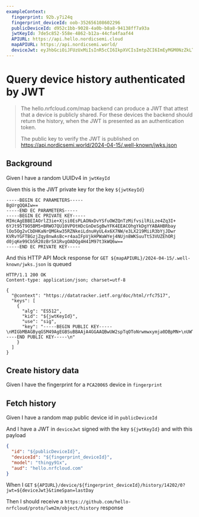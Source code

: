 ```yaml
---
exampleContext:
  fingerprint: 92b.y7i24q
  fingerprint_deviceId: oob-352656108602296
  publicDeviceId: d952c1bb-9028-4a0b-b8a8-94138ff7a93a
  jwtKeyId: 7de5c852-558e-4862-b12a-44cfa4faaf44
  APIURL: https://api.hello.nordicsemi.cloud
  mapAPIURL: https://api.nordicsemi.world/
  deviceJwt: eyJhbGciOiJFUzUxMiIsInR5cCI6IkpXVCIsImtpZCI6ImEyMGM0NzZkLTVlZjUtNDE1NS1iODllLTdkZWRiMzJjODVhNCJ9.eyJpZCI6ImQ0OThkNzZhLWQ0ZjktNGQ4YS1iMTYwLTNlODA5NGMzOGNmYSIsImRldmljZUlkIjoidGFsbXVkaWMtb3ZlcnJhdGUtcGVuc2l2ZWQiLCJtb2RlbCI6InRoaW5neTkxeCIsImlhdCI6MTcyMTI4NjA1NywiZXhwIjoxNzIxMjg5NjU3LCJhdWQiOiJoZWxsby5ucmZjbG91ZC5jb20ifQ.Afn2Vj7V4boatn3Dwf4yZCTh09lTpfAEfsaX2uTZv0z2EvcWVH3CeVVsEmvCtDb8mnpvxJcj88-l9PlJqShKzZF5AShz6Ps0Igkzm0PueGjK-nq12I8DTgraT6fdSB3v5ALzLC9ozwyuPN7kJDLMHMHkO3j24sveBvFLg2BLsharSRBN
---
```


# Query device history authenticated by JWT

> The hello.nrfcloud.com/map backend can produce a JWT that attest that a device
> is publicly shared. For these devices the backend should return the history,
> when the JWT is presented as an authentication token.
>
> The public key to verify the JWT is published on
> https://api.nordicsemi.world/2024-04-15/.well-known/jwks.json

## Background

Given I have a random UUIDv4 in `jwtKeyId`

Given this is the JWT private key for the key `${jwtKeyId}`

```
-----BEGIN EC PARAMETERS-----
BgUrgQQAIw==
-----END EC PARAMETERS-----
-----BEGIN EC PRIVATE KEY-----
MIHcAgEBBEIAOrlZ3ie+Xjsi0EsPLAONxDvYSfuOWZQnTzMifvsilRiLze4Zq3I+
6YJt95T9O5BM5+BRWO7QU10VPOtHDcGnDeSgBwYFK4EEACOhgYkDgYYABAHBRbay
lOo5Og2vCbDHKaNrQMGkw35RZNkeiLdnuHyUL4x6X7NW/e3LX219MiiR3bYjJDwr
KVRvYGFTBGzjZqy8nwAsBc+r4aaIFpVjkHPWaWYej4NUjn8WKSuuTtS3VUZEhORj
d0jqKe99Cb5R20zBr5X1RvgOADQg4H41M97t3kWQ6w==
-----END EC PRIVATE KEY-----
```

And this HTTP API Mock response for
`GET ${mapAPIURL}/2024-04-15/.well-known/jwks.json` is queued

```
HTTP/1.1 200 OK
Content-type: application/json; charset=utf-8

{
  "@context": "https://datatracker.ietf.org/doc/html/rfc7517",
  "keys": [
    {
      "alg": "ES512",
      "kid": "${jwtKeyId}",
      "use": "sig",
      "key": "-----BEGIN PUBLIC KEY-----\nMIGbMBAGByqGSM49AgEGBSuBBAAjA4GGAAQBwUW2spTqOToNrwmwxymja0DBpMN+\nUWTZHoi3Z7h8lC+Mel+zVv3ty19tfTIokd22IyQ8KylUb2BhUwRs42asvJ8ALAXP\nq+GmiBaVY5Bz1mlmHo+DVI5/Fikrrk7Ut1VGRITkY3dI6invfQm+UdtMwa+V9Ub4\nDgA0IOB+NTPe7d5FkOs=\n-----END PUBLIC KEY-----\n"
    }
  ]
}
```

## Create history data

Given I have the fingerprint for a `PCA20065` device in `fingerprint`

## Fetch history

Given I have a random map public device id in `publicDeviceId`

And I have a JWT in `deviceJwt` signed with the key `${jwtKeyId}` and with this
payload

```json
{
  "id": "${publicDeviceId}",
  "deviceId": "${fingerprint_deviceId}",
  "model": "thingy91x",
  "aud": "hello.nrfcloud.com"
}
```

When I `GET`
`${APIURL}/device/${fingerprint_deviceId}/history/14202/0?jwt=${deviceJwt}&timeSpan=lastDay`

Then I should receive a
`https://github.com/hello-nrfcloud/proto/lwm2m/object/history` response
